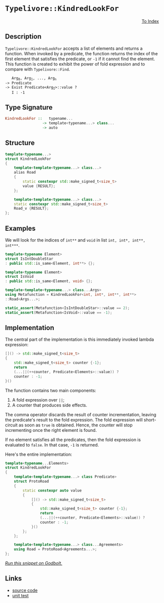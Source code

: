 <!-- Copyright 2024 Feng Mofan
SPDX-License-Identifier: Apache-2.0 -->

# `Typelivore::KindredLookFor`

<p style='text-align: right;'><a href="../../../facilities/metafunctions.md#typelivore-kindred-look-for">To Index</a></p>

## Description

`Typelivore::KindredLookFor` accepts a list of elements and returns a function.
When invoked by a predicate, the function returns the index of the first element that satisfies the predicate, or `-1` if it cannot find the element.
This function is created to exhibit the power of fold expression and to compare with `Typelivore::Find`.

<pre><code>   Arg<sub>0</sub>, Arg<sub>1</sub>, ..., Arg<sub>n</sub>
-> Predicate
-> Exist Predicate&lt;Arg<sub>I</sub>&gt;::value ?
   I : -1</code></pre>

## Type Signature

```Haskell
KindredLookFor ::   typename...
                 -> template<typename...> class...
                 -> auto
```

## Structure

```C++
template<typename...>
struct KindredLookFor
{
    template<template<typename...> class...>
    alias Road
    {
        static constexpr std::make_signed_t<size_t>
        value {RESULT};
    };

    template<template<typename...> class...>
    static constexpr std::make_signed_t<size_t>
    Road_v {RESULT};
};
```

## Examples

We will look for the indices of `int**` and `void` in list `int, int*, int**, int***`.

```C++
template<typename Element>
struct IsIntDoubleStar
: public std::is_same<Element, int**> {};

template<typename Element>
struct IsVoid
: public std::is_same<Element, void> {};

template<template<typename...> class...Args>
using Metafunction = KindredLookFor<int, int*, int**, int**>
::Road<Args...>;

static_assert(Metafunction<IsIntDoubleStar>::value == 2);
static_assert(Metafunction<IsVoid>::value == -1);
```

## Implementation

The central part of the implementation is this immediately invoked lambda expression:

```C++
[]() -> std::make_signed_t<size_t>
{
    std::make_signed_t<size_t> counter {-1};
    return
    (...||(++counter, Predicate<Elements>::value)) ? 
    counter : -1;
}()
```

The function contains two main components:

1. A fold expression over `||`;
2. A counter that produces side effects.

The comma operator discards the result of counter incrementation, leaving the predicate's result to the fold expression.
The fold expression will short-circuit as soon as `true` is obtained.
Hence, the counter will stop incrementing once the right element is found.

If no element satisfies all the predicates, then the fold expression is evaluated to `false`. In that case, `-1` is returned.

Here's the entire implementation:

```C++
template<typename...Elements>
struct KindredLookFor
{
    template<template<typename...> class Predicate>
    struct ProtoRoad
    {
        static constexpr auto value
        {
            []() -> std::make_signed_t<size_t>
            {
                std::make_signed_t<size_t> counter {-1};
                return
                (...||(++counter, Predicate<Elements>::value)) ? 
                counter : -1;
            }()
        };
    };

    template<template<typename...> class...Agreements>
    using Road = ProtoRoad<Agreements...>;
};
```

[*Run this snippet on Godbolt.*](https://godbolt.org/#z:OYLghAFBqd5QCxAYwPYBMCmBRdBLAF1QCcAaPECAMzwBtMA7AQwFtMQByARg9KtQYEAysib0QXACx8BBAKoBnTAAUAHpwAMvAFYTStJg1DIApACYAQuYukl9ZATwDKjdAGFUtAK4sGIAKwapK4AMngMmAByPgBGmMQgkv6kAA6oCoRODB7evgFBaRmOAmER0SxxCUm2mPbFDEIETMQEOT5%2BgTV1WY3NBKVRsfGJyQpNLW15nWN9A%2BWVIwCUtqhexMjsHOYAzOHI3lgA1Cbbbl6OtIQAnifYJhoAgjt7B5jHp8hj6FhUt/dPjwImBYKQMQJObgIVxSjFYmAAdIjsPQ2IIFH9HmNiF4HIcANLhdDETDoEKoVAAawAYiR/iYAOxWR6HFmHIEgsGYCHs0FMcGnKEw5hsRHw26HfZMBQKQ7KYn4UT8u7M1lYnEEWXEVBEABKqCY6H%2BrOOjKNxtVTUcyAlAjGmFUKWIhyY51QhwAbmIvFyVeaTUyHn6/SZ/FZ/AARCCLQ4AWnFXxAIBYTApmAA%2BhlgBF0GmCBCMgAvdN57bKwNB40MgMVisJpMp9OZ7O5/N4Ist0s2ryCeL%2BmNcBnhk7Vmt%2B4kENYMM2j40QUUMtwLiDWaxobtAsiakl4RVc07I4GMAjo0uJz3eTCLaMnKnHX0zllrntOkCxgfbEejwdR6fmwfD39/w/Ol7x5TluWBXl%2BUhaFYRFRFxUlaVRQeYBiUPNEMXLFkvAyIxDj1A13nDTVtVQQjDVOVD0NRY951LADHiAgN/gAegAKk4rjuJ41i2O4w4ABVMDGGVuL4x4OJ46SuIkgEnjMXYGH2Lwjghc46GuLD/jAvk9xgoU4UOA9aKwtVcQASQUCzBHDVYYnoXpiH%2BV8Ui8Byd0OOs8AUDM4QhEyj1IQ5wgITjxSrZiQIeXToMFOC3kCwQzIIbFLIUAA1VA8ENR5XPcy5rW83yFH8/cUSCj1sso7B/SipjAUg8CBSavTuVg4UEQQzskIUFDiGAE8y1w8JgEOABZTAmiobsHCyYj8UJeUyUpGlnNOULgtC9itsETjdrC9isMTCiIQeAa%2Bu6u5gIah4ZitNMpSUFoIEm6bZvqCErJsgg7IKzAnNuM8vTeE4h22EizEWRi7stHdHuleICFeqamBm5TPtOKyspyoGQHPb1iLBt9oY/DhlloTh/F4PwOC0UhUE4RdLGsLzVnWUHFJ4UgCE0cnlgpAJ6XhbYAA4ADZ6W2SWNDFqWAE5tn0ThJF4FgJA0IJafpxmOF4BQQCCXm6fJ0g4FgGBEBAVYCDcghyEoNAQToeJIjhThVAlmNxckQ5gGQa0pHhMxeG3IhiByvR%2BEEEQxHYKQZEERQVHUE3SF0LhSAAd2IJgUk4HgKapmm%2BYZzgAHlzjtw5UCoQ5PfF73ff9wPJGDw4IA8Z36CdHYuEWXhja0ZYICQJ2UhdsgKAgcfJ5AYApDMPg6A3A2IBiUuYnCZorgL3gt%2BYYgrnLmJtEwBw99IJ3aPLhhaF3tOsBiLxgDcMRaAN7heCwZMjHER%2B8DEjmu6ESpd7Tn3OJsbmoVail0uDEXOR8PBYFLqlPA6sv6kBAcQGI6RMDhmBIYYAlwjB82WFQAwg0Mp4EwFncuQpL7R2EKIcQCcmHJzUKXDO%2BgiEoBXJYfQeAYgG0gMsVAKR6ifxjF8MGpgWaWDMDrbBEcsAiKjF0c%2B9QXAMHcJ4doehQjhEGBUYYmdCiZAEJMPwZj0gWIYHMIYCRM52E0T0cYrQ9F5GcbUVxAgnL9CMfMUxth3FWL0DMFoDiTFOOWAodmGwJBFw4NTUg2teC63rl7H2fsA6HCDmYDuuBCAkGOFzAePMyHLAQJgA0wx1GC0kNseEit6SSA0JIMwkhxaa38OLeWysOCq1IOrbYXB4Tiy4OLUW8tRaTP8JILg/hFbi1SaXXW%2BtDYVJNiPS2o9rZV3OA7GeqBu6u3dhwZoLB3T0hjEwCUBh8JcHlvCMZ9Mw4kEjpnJhsdWHSHYUoThaddBLxznnPeSSUlpLLhwSuttzg1zrpc65tz7lELyc815Hcu4Tx7qU7YUNB5kLNmPE5OL4hHNnj3EASKbmSiME8rgQQaC0FXpQDeacD470vpyo%2BJ8z4X0wdfI8t976lyfi/N%2BtAP6Xx/kQ/%2B9N8BAMcCAz%2BbzVAQKBJfGBlM07wMQVcZBmx6ZoIwdzbBuClAEN/sQ0aRKKFMCoTQuhDDMHfJYfHP5sgOGp3psCnhpC5FWAEfAtRYiJFZCkTIiGgbrCKPSconKoDREaLms4CArgwmZ0MWURxehzH1EzakWx9QokLG8d0PxoTPHWJTfUfxpbgkRI8bkGtTaG0xJWGsBJ/cBmQrWZwZ0xArk3LuXSsaTyXnwg0IU/A4c8X90JdsqpNSsAJHUTqoZIznntPpEs%2BkUsOldIWastO6zbCbKHqbc2VsbZ2wpaSyebs2CcEudklgCh3TWndBOzkYxQ6zo%2BegKOsgfkesTvIAFPqdAgCVqC/OX8IUl1PRXA5Gpa6DpYG%2Bj9X6f16TGFih9uKdjbHKZekeJLTlT0doR4Yn6UgpDTN%2B%2BWaZf0EEekOn2y8WXxDXuy%2BmPKH7cwE3yzRl8hWCBFQ/BVmBn6v3fp/bmsq/5Gu/oA1xKqwHquQJArVPYdX0z1TvQ1qCI6mt4OavBVq5W2u2XwShmUnX0MYIwkD7qJCeqTpBrhMH/XGH4TYEN8Aw2SM4KxBMMaFFKPiCopN6iXGpr8OmnRhbs3GLLUWooWRC35qyO28JPiEv%2BMLfFut7i8vOKrS28JZXAm5p7XErt8dEMnp1gO19vt32fo9LhoE%2BGIBFLnX3UjlTSDVNqWupJm6QBmGedsbY/hAgLM1nN%2BkUyWvpM4Bso2I2GlmHGVwfF4t8XywmWYbp9IBnbCQ61vWWzh5JJDut6Fi77tYJ41kRIQA)

## Links

- [source code](../../../../conceptrodon/typelivore/kindred_look_for.hpp)
- [unit test](../../../../tests/unit/metafunctions/typelivore/kindred_look_for.test.hpp)
